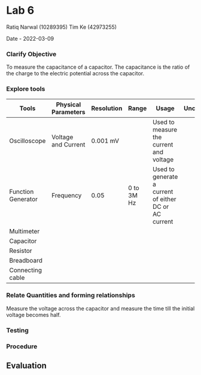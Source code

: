 # Lab 6
Ratiq Narwal (10289395)
Tim Ke (42973255)

Date - 2022-03-09

### Clarify Objective

To measure the capacitance of a capacitor. The capacitance is the ratio of the charge to the electric potential across the capacitor. 

### Explore tools
| Tools              | Physical Parameters | Resolution | Range      | Usage                                                 | Uncertainty |
| ------------------ | ------------------- | ---------- | ---------- | ----------------------------------------------------- | ----------- |
| Oscilloscope       | Voltage and Current | 0.001 mV   |            | Used to measure the current and voltage               |             |
| Function Generator | Frequency           | 0.05       | 0 to 3M Hz | Used to generate a current of either DC or AC current |             |
| Multimeter         |                     |            |            |                                                       |             |
| Capacitor          |                     |            |            |                                                       |             |
| Resistor           |                     |            |            |                                                       |             |
| Breadboard         |                     |            |            |                                                       |             |
| Connecting cable   |                     |            |            |                                                       |             |

### Relate Quantities and forming relationships

Measure the voltage across the capacitor and measure the time till the initial voltage becomes half. 


### Testing

### Procedure

## Evaluation